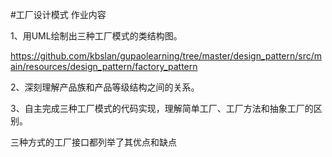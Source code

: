 #工厂设计模式
作业内容

1、用UML绘制出三种工厂模式的类结构图。

https://github.com/kbslan/gupaolearning/tree/master/design_pattern/src/main/resources/design_pattern/factory_pattern

2、深刻理解产品族和产品等级结构之间的关系。

3、自主完成三种工厂模式的代码实现，理解简单工厂、工厂方法和抽象工厂的区别。

三种方式的工厂接口都列举了其优点和缺点
